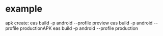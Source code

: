 # example
 apk create:
 eas build -p android --profile preview
 eas build -p android --profile productionAPK
 eas build -p android --profile production